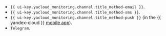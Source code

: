 * `{{ ui-key.yacloud_monitoring.channel.title_method-email }}`.
* `{{ ui-key.yacloud_monitoring.channel.title_method-sms }}`.
* `{{ ui-key.yacloud_monitoring.channel.title_method-push }}` (in the {{ yandex-cloud }} [mobile app](../../overview/mobile-app/index.md)).
* `Telegram`.